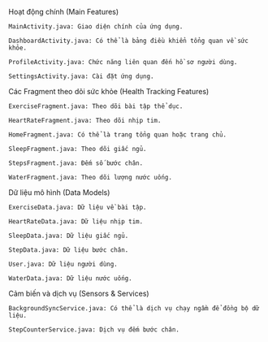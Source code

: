 Hoạt động chính (Main Features)

    MainActivity.java: Giao diện chính của ứng dụng.
    
    DashboardActivity.java: Có thể là bảng điều khiển tổng quan về sức khỏe.
    
    ProfileActivity.java: Chức năng liên quan đến hồ sơ người dùng.
    
    SettingsActivity.java: Cài đặt ứng dụng.

Các Fragment theo dõi sức khỏe (Health Tracking Features)

    ExerciseFragment.java: Theo dõi bài tập thể dục.
    
    HeartRateFragment.java: Theo dõi nhịp tim.
    
    HomeFragment.java: Có thể là trang tổng quan hoặc trang chủ.
    
    SleepFragment.java: Theo dõi giấc ngủ.
    
    StepsFragment.java: Đếm số bước chân.
    
    WaterFragment.java: Theo dõi lượng nước uống.

Dữ liệu mô hình (Data Models)

    ExerciseData.java: Dữ liệu về bài tập.
    
    HeartRateData.java: Dữ liệu nhịp tim.
    
    SleepData.java: Dữ liệu giấc ngủ.
    
    StepData.java: Dữ liệu bước chân.
    
    User.java: Dữ liệu người dùng.
    
    WaterData.java: Dữ liệu nước uống.

Cảm biến và dịch vụ (Sensors & Services)

    BackgroundSyncService.java: Có thể là dịch vụ chạy ngầm để đồng bộ dữ liệu.
    
    StepCounterService.java: Dịch vụ đếm bước chân.
